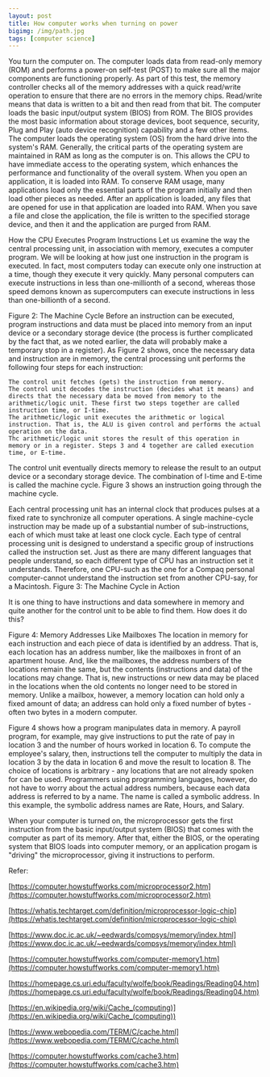 ```yaml
---
layout: post
title: How computer works when turning on power
bigimg: /img/path.jpg
tags: [computer science]
---
```




You turn the computer on.
The computer loads data from read-only memory (ROM) and performs a power-on self-test (POST) to make sure all the major components are functioning properly. As part of this test, the memory controller checks all of the memory addresses with a quick read/write operation to ensure that there are no errors in the memory chips. Read/write means that data is written to a bit and then read from that bit.
The computer loads the basic input/output system (BIOS) from ROM. The BIOS provides the most basic information about storage devices, boot sequence, security, Plug and Play (auto device recognition) capability and a few other items.
The computer loads the operating system (OS) from the hard drive into the system's RAM. Generally, the critical parts of the operating system are maintained in RAM as long as the computer is on. This allows the CPU to have immediate access to the operating system, which enhances the performance and functionality of the overall system.
When you open an application, it is loaded into RAM. To conserve RAM usage, many applications load only the essential parts of the program initially and then load other pieces as needed.
After an application is loaded, any files that are opened for use in that application are loaded into RAM.
When you save a file and close the application, the file is written to the specified storage device, and then it and the application are purged from RAM.



How the CPU Executes Program Instructions
Let us examine the way the central processing unit, in association with memory, executes a computer program. We will be looking at how just one instruction in the program is executed. In fact, most computers today can execute only one instruction at a time, though they execute it very quickly. Many personal computers can execute instructions in less than one-millionth of a second, whereas those speed demons known as supercomputers can execute instructions in less than one-billionth of a second.

Figure 2: The Machine Cycle
Before an instruction can be executed, program instructions and data must be placed into memory from an input device or a secondary storage device (the process is further complicated by the fact that, as we noted earlier, the data will probably make a temporary stop in a register). As Figure 2 shows, once the necessary data and instruction are in memory, the central processing unit performs the following four steps for each instruction:

    The control unit fetches (gets) the instruction from memory.
    The control unit decodes the instruction (decides what it means) and directs that the necessary data be moved from memory to the arithmetic/logic unit. These first two steps together are called instruction time, or I-time.
    The arithmetic/logic unit executes the arithmetic or logical instruction. That is, the ALU is given control and performs the actual operation on the data.
    Thc arithmetic/logic unit stores the result of this operation in memory or in a register. Steps 3 and 4 together are called execution time, or E-time. 


The control unit eventually directs memory to release the result to an output device or a secondary storage device. The combination of I-time and E-time is called the machine cycle. Figure 3 shows an instruction going through the machine cycle.

Each central processing unit has an internal clock that produces pulses at a fixed rate to synchronize all computer operations. A single machine-cycle instruction may be made up of a substantial number of sub-instructions, each of which must take at least one clock cycle. Each type of central processing unit is designed to understand a specific group of instructions called the instruction set. Just as there are many different languages that people understand, so each different type of CPU has an instruction set it understands. Therefore, one CPU-such as the one for a Compaq personal computer-cannot understand the instruction set from another CPU-say, for a Macintosh.
Figure 3: The Machine Cycle in Action

It is one thing to have instructions and data somewhere in memory and quite another for the control unit to be able to find them. How does it do this?

Figure 4: Memory Addresses Like Mailboxes
The location in memory for each instruction and each piece of data is identified by an address. That is, each location has an address number, like the mailboxes in front of an apartment house. And, like the mailboxes, the address numbers of the locations remain the same, but the contents (instructions and data) of the locations may change. That is, new instructions or new data may be placed in the locations when the old contents no longer need to be stored in memory. Unlike a mailbox, however, a memory location can hold only a fixed amount of data; an address can hold only a fixed number of bytes - often two bytes in a modern computer.

Figure 4 shows how a program manipulates data in memory. A payroll program, for example, may give instructions to put the rate of pay in location 3 and the number of hours worked in location 6. To compute the employee's salary, then, instructions tell the computer to multiply the data in location 3 by the data in location 6 and move the result to location 8. The choice of locations is arbitrary - any locations that are not already spoken for can be used. Programmers using programming languages, however, do not have to worry about the actual address numbers, because each data address is referred to by a name. The name is called a symbolic address. In this example, the symbolic address names are Rate, Hours, and Salary.


When your computer is turned on, the microprocessor gets the first instruction from the basic input/output system (BIOS) that comes with the computer as part of its memory. After that, either the BIOS, or the operating system that BIOS loads into computer memory, or an application progam is "driving" the microprocessor, giving it instructions to perform.


Refer:



[https://computer.howstuffworks.com/microprocessor2.htm](https://computer.howstuffworks.com/microprocessor2.htm)

[https://whatis.techtarget.com/definition/microprocessor-logic-chip](https://whatis.techtarget.com/definition/microprocessor-logic-chip)

[https://www.doc.ic.ac.uk/~eedwards/compsys/memory/index.html](https://www.doc.ic.ac.uk/~eedwards/compsys/memory/index.html)

[https://computer.howstuffworks.com/computer-memory1.htm](https://computer.howstuffworks.com/computer-memory1.htm)

[https://homepage.cs.uri.edu/faculty/wolfe/book/Readings/Reading04.htm](https://homepage.cs.uri.edu/faculty/wolfe/book/Readings/Reading04.htm)

[https://en.wikipedia.org/wiki/Cache_(computing)](https://en.wikipedia.org/wiki/Cache_(computing))

[https://www.webopedia.com/TERM/C/cache.html](https://www.webopedia.com/TERM/C/cache.html)

[https://computer.howstuffworks.com/cache3.htm](https://computer.howstuffworks.com/cache3.htm)


